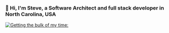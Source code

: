 ### 👋 Hi, I'm Steve, a Software Architect and full stack developer in North Carolina, USA

[![Getting the bulk of my time:](https://skillicons.dev/icons?i=dotnet,cs,azure,js,nodejs,powershell&theme=light)](https://skillicons.dev)


<!--
**steven-bailey/steven-bailey** is a ✨ _special_ ✨ repository because its `README.md` (this file) appears on your GitHub profile.

Here are some ideas to get you started:

- 🔭 I’m currently working on ...
- 🌱 I’m currently learning ...
- 👯 I’m looking to collaborate on ...
- 🤔 I’m looking for help with ...
- 💬 Ask me about ...
- 📫 How to reach me: ...
- 😄 Pronouns: ...
- ⚡ Fun fact: ...
-->
